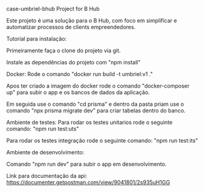 case-umbriel-bhub
Project for B Hub

Este projeto é uma solução para o B Hub, com foco em simplificar e automatizar processos de clients empreendedores.

Tutorial para instalação:

Primeiramente faça o clone do projeto via git.

Instale as dependências do projeto com "npm install"

Docker: Rode o comando "docker run build -t umbriel:v1 ."

Apos ter criado a imagem do docker rode o comando "docker-composer up" para subir o app e os bancos de dados da aplicação.

Em seguida use o comando "cd prisma" e dentro da pasta priam use o comando "npx prisma migrate dev" para criar tabelas dentro do banco.

Ambiente de testes: Para rodar os testes unitarios rode o seguinte comando: "npm run test:uts"

Para rodar os testes integração rode o seguinte comando: "npm run test:its"

Ambiente de desenvolvimento:

Comando "npm run dev" para subir o app em desenvolvimento.

Link para documentação da api: https://documenter.getpostman.com/view/9041801/2s935uH1GG